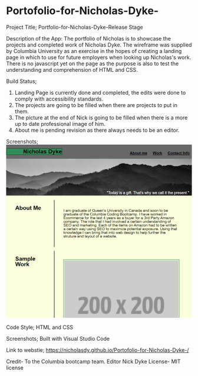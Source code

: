 # Portofolio-for-Nicholas-Dyke-


Project Title; Portfolio-for-Nicholas-Dyke-Release Stage


Description of the App: 
The portfolio of Nicholas is to showcase the projects and completed work of Nicholas Dyke. The wireframe was supplied by Columbia University as an exercise in the hopes of creating a landing page in which to use for future employers when looking up Nicholas's work. There is no javascript yet on the page as the purpose is also to test the understanding and comprehension of HTML and CSS.

Build Status; 
1. Landing Page is currently done and completed, the edits were done to comply with accessibility standards. 
2. The projects are going to be filled when there are projects to put in them.
3. The picture at the end of Nick is going to be filled when there is a more up to date professional image of him. 
4. About me is pending revision as there always needs to be an editor.

Screenshots; 
![picture](/Style/images/screenshot.PNG)

Code Style; HTML and CSS 

Screenshots; 
Built with Visual Studio Code 

Link to webstie; 
https://nicholasdy.github.io/Portofolio-for-Nicholas-Dyke-/

Credit- To the Columbia bootcamp team. Editor Nick Dyke 
License- MIT license
